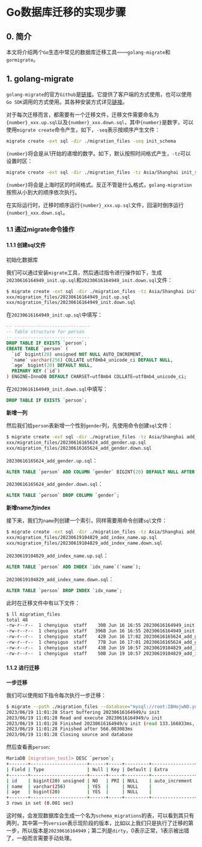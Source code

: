 # Go数据库迁移的实现步骤

## 0. 简介

本文将介绍两个`Go`生态中常见的数据库迁移工具——`golang-migrate`和`gormigrate`。

## 1. golang-migrate

`golang-migrate`的官方`Github`是[链接](https://github.com/golang-migrate/migrate)。它提供了客户端的方式使用，也可以使用`Go SDK`调用的方式使用。其各种安装方式详见[链接](https://github.com/golang-migrate/migrate/tree/master/cmd/migrate)。

对于每次迁移而言，都需要有一个迁移文件，迁移文件需要命名为`{number}_xxx.up.sql`以及`{number}_xxx.down.sql`，其中`{number}`是数字，可以使用`migrate create`命令产生，如下，`-seq`表示按顺序产生文件：

```bash
migrate create -ext sql -dir ./migration_files -seq init_schema 
```

`{number}`将会是从1开始的递增的数字。如下，默认按照时间格式产生，`-tz`可以设置时区：

```bash
migrate create -ext sql -dir ./migration_files -tz Asia/Shanghai init_schema 
```

`{number}`将会是上海时区的时间格式。反正不管是什么格式，`golang-migration`按照从小到大的顺序依次执行。

在实际运行时，迁移时顺序运行`{number}_xxx.up.sql`文件，回滚时倒序运行`{number}_xxx.down.sql`。

### 1.1 通过migrate命令操作

#### 1.1.1 创建sql文件

初始化数据库

我们可以通过安装`migrate`工具，然后通过指令进行操作如下，生成`20230616164949_init.up.sql`和`20230616164949_init.down.sql`文件：

```bash
$ migrate create -ext sql -dir ./migration_files -tz Asia/Shanghai init       
xxx/migration_files/20230616164949_init.up.sql
xxx/migration_files/20230616164949_init.down.sql
```

在`20230616164949_init.up.sql`中填写：

```sql
-- ----------------------------
-- Table structure for person
-- ----------------------------
DROP TABLE IF EXISTS `person`;
CREATE TABLE `person` (
  `id` bigint(20) unsigned NOT NULL AUTO_INCREMENT,
  `name` varchar(256) COLLATE utf8mb4_unicode_ci DEFAULT NULL,
  `age` bigint(20) DEFAULT NULL,
  PRIMARY KEY (`id`)
) ENGINE=InnoDB DEFAULT CHARSET=utf8mb4 COLLATE=utf8mb4_unicode_ci;
```

在`20230616164949_init.down.sql`中填写：

```sql
DROP TABLE IF EXISTS `person`; 
```

**新增一列**

然后我们给`person`表新增一个性别`gender`列，先使用命令创建`sql`文件：

```bash
$ migrate create -ext sql -dir ./migration_files -tz Asia/Shanghai add_gender
xxx/migration_files/20230616165624_add_gender.up.sql
xxx/migration_files/20230616165624_add_gender.down.sql
```

`20230616165624_add_gender.up.sql`：

```sql
ALTER TABLE `person` ADD COLUMN `gender` BIGINT(20) DEFAULT NULL AFTER `age`; 
```

`20230616165624_add_gender.down.sql`：

```sql
ALTER TABLE `person` DROP COLUMN `gender`; 
```

**新增name为index**

接下来，我们为`name`列创建一个索引，同样需要用命令创建`sql`文件：

```bash
$ migrate create -ext sql -dir ./migration_files -tz Asia/Shanghai add_index_name                                                                          
xxx/migration_files/20230619104829_add_index_name.up.sql
xxx/migration_files/20230619104829_add_index_name.down.sql
```

`20230619104829_add_index_name.up.sql`：

```sql
ALTER TABLE `person` ADD INDEX `idx_name`(`name`); 
```

`20230619104829_add_index_name.down.sql`：

```sql
ALTER TABLE `person` DROP INDEX `idx_name`; 
```

此时在迁移文件中有以下文件：

```bash
$ ll migration_files
total 48
-rw-r--r--  1 chenyiguo  staff    30B Jun 16 16:55 20230616164949_init.down.sql
-rw-r--r--  1 chenyiguo  staff   396B Jun 16 16:55 20230616164949_init.up.sql
-rw-r--r--  1 chenyiguo  staff    42B Jun 16 17:02 20230616165624_add_gender.down.sql
-rw-r--r--  1 chenyiguo  staff    77B Jun 16 17:01 20230616165624_add_gender.up.sql
-rw-r--r--  1 chenyiguo  staff    43B Jun 19 10:57 20230619104829_add_index_name.down.sql
-rw-r--r--  1 chenyiguo  staff    50B Jun 19 10:57 20230619104829_add_index_name.up.sql
```

#### 1.1.2 进行迁移

**一步迁移**

我们可以使用如下指令每次执行一步迁移：

```bash
$ migrate --path ./migration_files --database="mysql://root:IBHojwND.yo@tcp(10.117.49.6:13306)/migration_test?charset=utf8mb4&parseTime=true" -verbose up 1
2023/06/19 11:01:28 Start buffering 20230616164949/u init
2023/06/19 11:01:28 Read and execute 20230616164949/u init
2023/06/19 11:01:28 Finished 20230616164949/u init (read 133.166833ms, ran 286.737042ms)
2023/06/19 11:01:28 Finished after 566.083083ms
2023/06/19 11:01:28 Closing source and database
```

然后查看表`person`:

```bash
MariaDB [migration_test]> DESC `person`;
+-------+---------------------+------+-----+---------+----------------+
| Field | Type                | Null | Key | Default | Extra          |
+-------+---------------------+------+-----+---------+----------------+
| id    | bigint(20) unsigned | NO   | PRI | NULL    | auto_increment |
| name  | varchar(256)        | YES  |     | NULL    |                |
| age   | bigint(20)          | YES  |     | NULL    |                |
+-------+---------------------+------+-----+---------+----------------+
3 rows in set (0.001 sec)
```

这时候，会发现数据库会生成一个名为`schema_migrations`的表，可以看到其只有两列，其中第一列`version`表示现阶段的版本，比如以上我们只是执行了迁移的第一步，所以版本是`20230616164949`；第二列是`dirty`，0表示正常，1表示被出错了，一般而言需要手动处理。

```sql

```